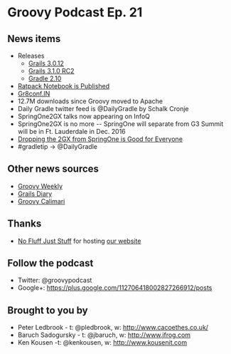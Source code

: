 # Groovy Podcast Ep. 21

## News items

* Releases
  * [Grails 3.0.12](https://github.com/grails/grails-core/releases/tag/v3.0.12)
  * [Grails 3.1.0 RC2](https://github.com/grails/grails-core/releases/tag/v3.1.0.RC2)
  * [Gradle 2.10](http://gradle.org/gradle-download/)
* [Ratpack Notebook is Published](http://mrhaki.blogspot.com/2016/01/ratpacked-notebook-is-published.html)
* [Gr8conf.IN](http://gr8conf.in)
* 12.7M downloads since Groovy moved to Apache
* Daily Gradle twitter feed is @DailyGradle by Schalk Cronje
* SpringOne2GX talks now appearing on InfoQ
* SpringOne2GX is no more -- SpringOne will separate from G3 Summit will be in Ft. Lauderdale in Dec. 2016
* [Dropping the 2GX from SpringOne is Good for Everyone](https://danveloper.github.io/dropping-the-2gx.html)
* #gradletip -> @DailyGradle

## Other news sources

* [Groovy Weekly](http://glaforge.appspot.com/category/Groovy%20Weekly)
* [Grails Diary](http://grydeske.net/news/index)
* [Groovy Calimari](http://groovycalimari.com)

## Thanks

* [No Fluff Just Stuff](http://nofluffjuststuff.com/) for hosting [our website](http://nofluffjuststuff.com/groovypodcast)

## Follow the podcast

* Twitter: @groovypodcast
* Google+: https://plus.google.com/112706418002827266912/posts

## Brought to you by

* Peter Ledbrook - t: @pledbrook, w: http://www.cacoethes.co.uk/
* Baruch Sadogursky - t: @jbaruch, w: http://www.jfrog.com
* Ken Kousen -t: @kenkousen, w: http://www.kousenit.com
